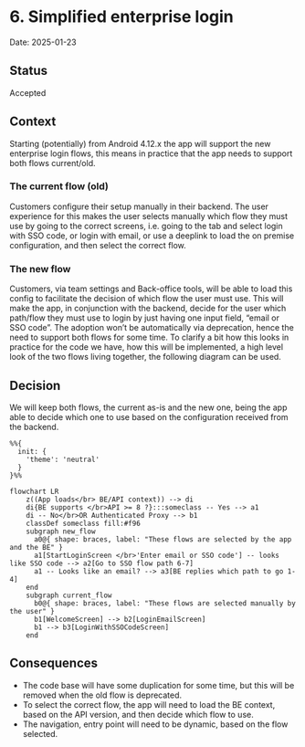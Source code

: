 # 6. Simplified enterprise login

Date: 2025-01-23

## Status

Accepted

## Context

Starting (potentially) from Android 4.12.x the app will support the new enterprise login flows, this means in practice that the app needs to support both flows current/old.

### The current flow (old)

Customers configure their setup manually in their backend.
The user experience for this makes the user selects manually which flow they must use by going to the correct screens, i.e. going to the tab and select login with SSO code, or login with email, or use a deeplink to load the on premise configuration, and then select the correct flow.

### The new flow

Customers, via team settings and Back-office tools, will be able to load this config to facilitate the decision of which flow the user must use. This will make the app, in conjunction with the backend, decide for the user which path/flow they must use to login by just having one input field, “email or SSO code”.
The adoption won’t be automatically via deprecation, hence the need to support both flows for some time. To clarify a bit how this looks in practice for the code we have, how this will be implemented, a high level look of the two flows living together, the following diagram can be used.

## Decision

We will keep both flows, the current as-is and the new one, being the app able to decide which one to use based on the configuration received from the backend.

```mermaid
%%{
  init: {
    'theme': 'neutral'
  }
}%%

flowchart LR
    z((App loads</br> BE/API context)) --> di
    di{BE supports </br>API >= 8 ?}:::someclass -- Yes --> a1
    di -- No</br>OR Authenticated Proxy --> b1
    classDef someclass fill:#f96
    subgraph new_flow
      a0@{ shape: braces, label: "These flows are selected by the app and the BE" }
      a1[StartLoginScreen </br>'Enter email or SSO code'] -- looks like SSO code --> a2[Go to SSO flow path 6-7] 
      a1 -- Looks like an email? --> a3[BE replies which path to go 1-4]
    end
    subgraph current_flow
      b0@{ shape: braces, label: "These flows are selected manually by the user" }
      b1[WelcomeScreen] --> b2[LoginEmailScreen]
      b1 --> b3[LoginWithSSOCodeScreen]
    end
```

## Consequences

- The code base will have some duplication for some time, but this will be removed when the old flow is deprecated.
- To select the correct flow, the app will need to load the BE context, based on the API version, and then decide which flow to use.
- The navigation, entry point will need to be dynamic, based on the flow selected.

